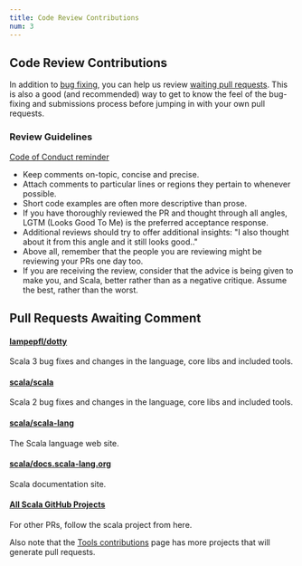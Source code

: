 ```yaml
---
title: Code Review Contributions
num: 3
---
```

## Code Review Contributions

In addition to [bug fixing](/contribute/guide.html), you can help us review
[waiting pull requests](#pull-requests-awaiting-comment).
This is also a good (and recommended) way to get to know the feel of
the bug-fixing and submissions process before jumping in with your
own pull requests.


### Review Guidelines

[Code of Conduct reminder](https://scala-lang.org/conduct.html)

* Keep comments on-topic, concise and precise.
* Attach comments to particular lines or regions they pertain to whenever possible.
* Short code examples are often more descriptive than prose.
* If you have thoroughly reviewed the PR and thought through all angles, LGTM (Looks Good To Me) is the preferred acceptance response.
* Additional reviews should try to offer additional insights: "I also thought about it from this angle and it still looks good.."
* Above all, remember that the people you are reviewing might be reviewing your PRs one day too.
* If you are receiving the review, consider that the advice is being given to make you, and Scala, better rather than as a negative critique. Assume the best, rather than the worst.

## Pull Requests Awaiting Comment

<div class="container">
  <div class="row">
     <div class="span4 doc-block">
       <h4><a href="https://github.com/scala/scala/pulls">lampepfl/dotty</a></h4>
       <p>Scala 3 bug fixes and changes in the language, core libs and included tools.</p>
     </div>
     <div class="span4 doc-block">
       <h4><a href="https://github.com/scala/scala/pulls">scala/scala</a></h4>
       <p>Scala 2 bug fixes and changes in the language, core libs and included tools.</p>
     </div>
   </div>
   <div class="row">
     <div class="span4 doc-block">
       <h4><a href="https://github.com/scala/scala-lang/pulls">scala/scala-lang</a></h4>
       <p>The Scala language web site.</p>
     </div>
     <div class="span4 doc-block">
       <h4><a href="https://github.com/scala/docs.scala-lang.org/pulls">scala/docs.scala-lang.org</a></h4>
       <p>Scala documentation site.</p>
     </div>
   </div>
   <div class="row">
     <div class="span4 doc-block">
       <h4><a href="https://github.com/scala">All Scala GitHub Projects</a></h4>
       <p>For other PRs, follow the scala project from here.</p>
     </div>
   </div>
</div>

Also note that the [Tools contributions](/contribute/tools.html) page has more projects that will generate pull requests.
